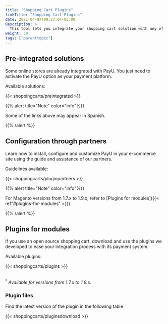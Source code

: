 ```yaml
---
title: "Shopping Cart Plugins"
linkTitle: "Shopping Cart Plugins"
date: 2021-04-07T09:27:04-05:00
Description: >
  This tool lets you integrate your shopping cart solution with any of our available plugins.
weight: 30
tags: ["parenttopic"]
---
```


## Pre-integrated solutions
Some online stores are already integrated with PayU. You just need to activate the PayU option as your payment platform.

Available solutions:

{{< shoppingcarts/preintegrated >}}

{{% alert title="Note" color="info"%}}

Some of the links above may appear in Spanish.

{{% /alert %}}  

## Configuration through partners
Learn how to install, configure and customize PayU in your e-commerce site using the guide and assistance of our partners.

Guidelines available:

{{< shoppingcarts/pluginpartners >}}

{{% alert title="Note" color="info"%}}

For Magento versions from 1.7.x to 1.9.x, refer to [Plugins for modules]({{< ref"#plugins-for-modules" >}}).

{{% /alert %}} 

## Plugins for modules
If you use an open source shopping cart, download and use the plugins we developed to ease your integration process with its payment system.

Available plugins:

{{< shoppingcarts/plugins >}}

<br><sup>*</sup> _Available for versions from 1.7.x to 1.9.x._

### Plugin files
Find the latest version of the plugin in the following table

{{< shoppingcarts/pluginsdownload >}}